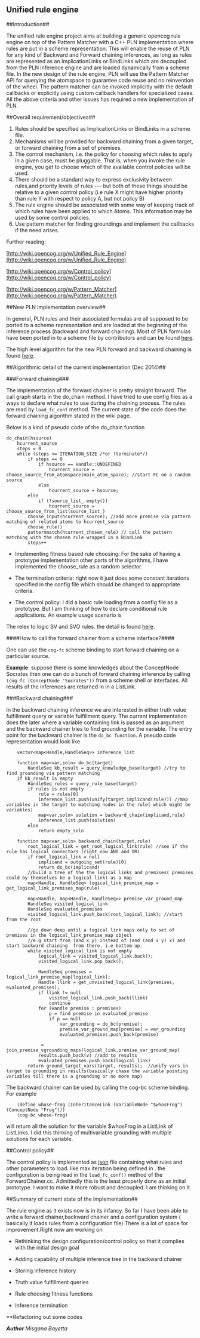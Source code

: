 Unified rule engine
-------------------

##Introduction##

   The unified rule engine project aims at building a generic opencog rule engine on top of the Pattern Matcher with a C++ PLN
 implementation where rules are put in a scheme representation. This will enable the reuse of PLN for any kind of Backward
 and Forward chaining inferences, as long as rules are represented as an ImplicationLinks or BindLinks which are decoupled  from 
 the PLN inference engine and are loaded dynamically from a scheme file.  In the new design of the rule engine, PLN will use the Pattern Matcher API
 for querying the atomspace to guarantee code reuse and no reinvention of the wheel.  The pattern matcher can be invoked implicitly with the default
 callbacks or explicitly using custom callback handlers for specialized cases.  All the above criteria and other issues has required a new implementation of PLN. 

##Overall requirement/objectives##
  
  1. Rules should be specified as ImplicationLinks or BindLinks in a scheme file.
  2. Mechanisms will be provided for backward chaining from a given target, or forward chaining from a set of premises.
  3. The control mechanism, i.e. the policy for choosing which rules to apply in a given case,
   must be pluggable. That is, when you invoke the rule engine, you get to choose which of the
   available control policies will be used. 
  4. There should be a standard way to express exclusivity between rules,and priority levels of rules --- but both of
   these things should be relative to a given control policy (i.e rule X might have higher priority than rule Y with 
   respect to policy A, but not policy B)
  5. The rule engine should be associated with some way of keeping track of which rules have been applied to which Atoms.
    This information may be used by some control policies.
  6. Use pattern matcher for finding groundings and implement the callbacks if the need arises.
    
  Further reading:
  
  [http://wiki.opencog.org/w/Unified_Rule_Engine](http://wiki.opencog.org/w/Unified_Rule_Engine)
  
  [http://wiki.opencog.org/w/Control_policy](http://wiki.opencog.org/w/Control_policy)
  
  [http://wiki.opencog.org/w/Pattern_Matcher](http://wiki.opencog.org/w/Pattern_Matcher)
   
##New PLN implementation overview##
 
  In general, PLN rules and their associated formulas are all supposed to be ported to a scheme representation and are loaded at 
  the beginning of the inference process (backward and forward chaining). Most of PLN formulas have been ported
in to a scheme file by contributors and can be found [here](https://github.com/opencog/opencog/tree/master/opencog/reasoning/RuleEngine/rules).

  The high level algorithm for the new PLN forward and backward chaining is found [here](http://wiki.opencog.org/w/New_PLN_Chainer_Design).
  
##Algorithmic detail of the current implementation (Dec 2014)##
  
###Forward chaining###

The implementation of the forward chainer is pretty straight forward.  The call graph starts in
the do_chain method.  I have tried to use config files as a ways to declare what rules to use during the chaining process. The rules are read
by `load_fc_conf` method. The current state of the code does the forward chaining algorithm stated in the wiki page.
 
Below is a kind of pseudo code of the do_chain function

	do_chain(hsource)
		hcurrent_source	
		steps = 0
		while (steps <= ITERATION_SIZE /*or !terminate*/) 
			if steps == 0
				if hsource == Handle::UNDEFINED
					hcurrent_source = choose_source_from_atomspace(main_atom_space); //start FC on a random source
				else
					hcurrent_source = hsource;
	    	else 
				if (!source_list_.empty())
					hcurrent_source = choose_source_from_list(source_list_)
			choose_input(hcurrent_source); //add more premise via pattern matching of related atoms to hcurrent_source
			choose_rule()
			patternmatch(hcurrent_chosen_rule) // call the pattern matching with the chosen rule wrapped in a BindLink
			steps++
	
 * Implementing fitness based rule choosing: For the sake of having a prototype implementation other parts of the algorithms, I have implemented the choose_rule as a random selector. 
 
 * The termination criteria: right now it just does some constant iterations specified in the config file which should be changed to appropriate criteria. 
 
 * The control policy: I did a basic rule loading from a config file as a prototype. But I am thinking of how to declare conditional rule applications. An example usage scenario is
 
 The relex to logic SV and SVO rules. the detail is found [here](http://wiki.opencog.org/w/RelEx2Logic_Rules#Suggested_Rule_File_Format).

####How to call the forward chainer from a scheme interface?####

One can use the `cog-fc` scheme binding to start forward chaining on a particular source.

**Example**: suppose there is some knowledges about the ConceptNode Socrates then one can do a bunch of forward chaining inference
by calling `(cog-fc (ConceptNode "Socrates"))` from a scheme shell or interfaces. All results of the inferences are returned in 
in a ListLink.

###Backward chaining###

In the backward chaining inference we are interested in either truth value fulfillment query or variable fulfillment query.  The current implementation does
the later where a variable containing link is passed as an argument and the backward chainer tries to find grounding for the variable.  The entry point 
for the backward chainer is the `do_bc function`. A pseudo code representation would look like
 
 		vector<map<Handle,HandleSeq>> inference_list
 		
 		function map<var,soln> do_bc(target) 
    		HandleSeq kb_result = query_knowledge_base(target) //try to find grounding via pattern matching
    	if kb_result is empty
    		HandleSeq rules = query_rule_base(target)
    		if rules is not empty
    			rule = rules[0]
    			inference_list.push(unify(target,implicand(rule))) //map variables in the target to matching nodes in the rule( which might be variables)
    			map<var,soln> solution = backward_chain(implicand,rule)
				inference_list.push(solution)
    		else
    			return empty_soln
    	
    	function map<var,soln> backward_chain(target,rule)
    		root_logical_link = get_root_logical_link(rule) //see if the rule has logical connectors (right now AND and OR)
    		if root_logical_link = null
    			implicand = outgoing_set(rule)[0] 
    			return do_bc(implicand)
    		//build a tree of the the logical links and premises( premises could by themselves be a logical link) as a map	
    		map<Handle, HandleSeq> logical_link_premise_map = get_logical_link_premises_map(rule)
			
			map<Handle, map<Handle, HandleSeq>> premise_var_ground_map
			HandleSeq visited_logical_link
			HandleSeq evaluated_premises
			visited_logical_link.push_back(root_logical_link); //start from the root

			//go down deep until a logical link maps only to set of premises in the logical_link_premise_map object
			//e.g start from (and x y) instead of (and (and x y) x) and start backward chaining  from there. i.e bottom up.
			while visited_logical_link is not empty
				logical_link = visited_logical_link.back();
				visited_logical_link.pop_back();

				HandleSeq premises = logical_link_premise_map[logical_link];
				Handle llink = get_unvisited_logical_link(premises, evaluated_premises);
				if llink != null
					visited_logical_link.push_back(llink)
					continue
				for (Handle premise : premises) 
					p = find premise in evaluated_premise
					if p == null 
						var_grounding = do_bc(premise);
						premise_var_ground_map[premise] = var_grounding
						evaluated_premises.push_back(premise)	
		
				 = join_premise_vgrounding_maps(logical_link,premise_var_ground_map)
				results.push_back(v) //add to results
				evaluated_premises.push_back(logical_link)
			return ground_target_vars(target, results);  //unify vars in target to grounding in results(basically chase the variable pointing variables till there is a grounding or no more map)    		    		
    	 
  The backward chainer can be used by calling the cog-bc scheme binding.  For example
  
  		(define whose-frog (InheritanceLink (VariableNode "$whosFrog")(ConceptNode "Frog"))) 
  		(cog-bc whose-frog)
  		
  will return all the solution for the variable $whosFrog in a ListLink of ListLinks. I did this thinking of multivariable grounding with multiple solutions for each variable.

##Control policy##

The control policy is implemented as [json](https://github.com/opencog/opencog/blob/master/opencog/reasoning/RuleEngine/default_cpolicy.json) file containing what rules and other parameters to load. like max iteration being defined in .
the configuration is being read in the `load_fc_conf()` method of the ForwardChainer.cc.  Admittedly  this is the least properly done as an initial prototype.  I want to make it more robust and decoupled.  I am thinking on it.

##Summary of current state of the implementation##

The rule engine as it exists now is in its infancy. So far I have been able to write a forward chainer,backward chainer and a configuration system ( basically it loads rules from a configuration file)
There is a lot of space for improvement.Right now am working on

* Rethinking the design configuration/control policy so that it complies with the initial design goal

* Adding capability of multiple inference tree in the backward chainer

* Storing inference history

* Truth value fulfillment queries

* Rule choosing fitness functions

* Inference termination 

**Refactoring out some codes





***Author*** *Misgana Bayetta*
